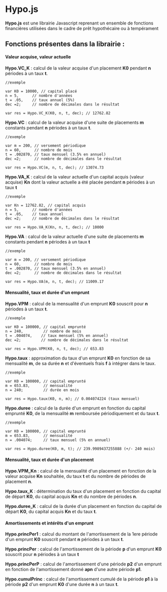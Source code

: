 **Hypo.js**
======

**Hypo.js** est une librairie Javascript reprenant un ensemble de fonctions financières utilisées dans le cadre de prêt hypothécaire ou à tempérament

Fonctions présentes dans la librairie :
-------------

#### Valeur acquise, valeur actuelle

**Hypo.VC_K** : calcul de la valeur acquise d'un placement **K0**  pendant **n** périodes à un taux **t**.
 
    //exemple
    
    var K0 = 10000, // capital placé
    n = 5,      // nombre d'années
    t = .05,    // taux annuel (5%)
    dec =2;     // nombre de décimales dans le résultat

    var res = Hypo.VC_K(K0, n, t, dec); // 12762.82 


**Hypo.VC** : calcul de la valeur acquise d'une suite de placements **m** constants pendant **n** périodes à un taux **t**.

    //exemple
    
    var m = 200, // versement périodique
    n = 60,      // nombre de mois
    t = .002870, // taux mensuel (3.5% en annuel)
    dec =2;      // nombre de décimales dans le résultat

    var res = Hypo.VC(m, n, t, dec); // 13074.73 

**Hypo.VA_K** : calcul de la valeur actuelle d'un capital acquis (valeur acquise) **Kn** dont la valeur actuelle a été placée pendant **n** périodes à un taux **t**
  
    //exemple
    
    var Kn = 12762.82, // capital acquis
    n = 5,      // nombre d'années
    t = .05,    // taux annuel 
    dec =2;     // nombre de décimales dans le résultat

    var res = Hypo.VA_K(Kn, n, t, dec); // 10000 

**Hypo.VA** : calcul de la valeur actuelle d'une suite de placements **m** constants pendant **n** périodes à un taux **t**

    //exemple
    
    var m = 200, // versement périodique
    n = 60,      // nombre de mois
    t = .002870, // taux mensuel (3.5% en annuel)
    dec =2;      // nombre de décimales dans le résultat

    var res = Hypo.VA(m, n, t, dec); // 11009.17 


#### Mensualité, taux et durée d'un emprunt

**Hypo.VPM** : calcul de la mensualité d'un emprunt **K0** souscrit pour **n** périodes à un taux **t**.

    //exemple
    
    var K0 = 100000, // capital emprunté
    n = 240,         // nombre de mois
    t = .004074,    // taux mensuel (5% en annuel)
    dec =2;         // nombre de décimales dans le résultat

    var res = Hypo.VPM(K0, n, t, dec); // 653.83
    
**Hypo.taux** : approximation du taux d'un emprunt **K0** en fonction de sa mensualité **m**, de sa durée **n** et d'éventuels frais **f** à intégrer dans le taux.

    //exemple
    
    var K0 = 100000, // capital emprunté
    m = 653.83,      // mensualité
    n = 240;         // durée en mois

    var res = Hypo.taux(K0, n, m); // 0.004074224 (taux mensuel)

**Hypo.duree** : calcul de la durée d'un emprunt en fonction du capital emprunté **K0**, de la mensualité **m** remboursée périodiquement et du taux **t**.

    //exemple
    
    var K0 = 100000, // capital emprunté
    m = 653.83,      // mensualité
    n = .004074;     // taux mensuel (5% en annuel)

    var res = Hypo.duree(K0, m, t); // 239.9989437255888 (+/- 240 mois)

#### Mensualité, taux et durée d'un placement

**Hypo.VPM_Kn** : calcul de la mensualité d'un placement en fonction de la valeur acquise **Kn** souhaitée, du taux **t** et du nombre de périodes de placement **n**.

**Hypo.taux_K** : détermination du taux d'un placement en fonction du capital de départ **K0**, du capital acquis **Kn** et du nombre de périodes **n**.

**Hypo.duree_K** : calcul de la durée d'un placement en fonction du capital de départ **K0**, du capital acquis **Kn** et du taux **t**.

#### Amortissements et intérêts d'un emprunt

**Hypo.princPer1** : calcul du montant de l'amortissement de la 1ere période d'un emprunt **K0** souscrit pendant **n** périodes à un taux **t**.

**Hypo.princPer** : calcul de l'amortissement de la période **p** d'un emprunt **K0** souscrit pour **n** périodes à un taux **t**

**Hypo.princPerP** : calcul de l'amortissement d'une période **p2** d'un emprunt en fonction de l'amortissement donné **apn** d'une autre période **p1**.

**Hypo.cumulPrinc** : calcul de l'amortissement cumulé de la période **p1** à la période **p2** d'un emprunt **K0** d'une durée **n** à un taux **t**.

